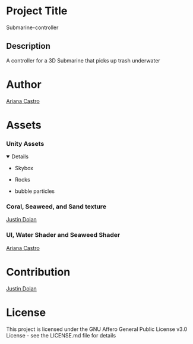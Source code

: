 # Project Title
Submarine-controller
## Description
A controller for a 3D Submarine that picks up trash underwater

# Author
[Ariana Castro](url)

# Assets
### Unity Assets
<details open>
  
  - Skybox
  
  - Rocks
  
  - bubble particles
  </details>
  
### Coral, Seaweed, and Sand texture
[Justin Dolan](url)
### UI, Water Shader and Seaweed Shader
[Ariana Castro](url)

# Contribution
[Justin Dolan](url)

# License
This project is licensed under the GNU Affero General Public License v3.0 License - see the LICENSE.md file for details
